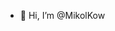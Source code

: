 - 👋 Hi, I’m @MikolKow

<!---
MikolKow/MikolKow is a ✨ special ✨ repository because its `README.md` (this file) appears on your GitHub profile.
You can click the Preview link to take a look at your changes.
--->

